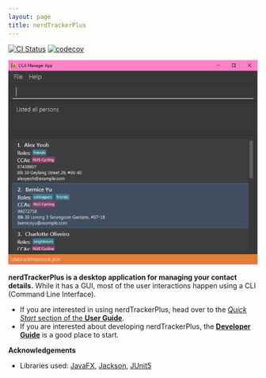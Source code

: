 ```yaml
---
layout: page
title: nerdTrackerPlus
---
```


[![CI Status](https://github.com/se-edu/addressbook-level3/workflows/Java%20CI/badge.svg)](https://github.com/se-edu/addressbook-level3/actions)
[![codecov](https://codecov.io/gh/se-edu/addressbook-level3/branch/master/graph/badge.svg)](https://codecov.io/gh/se-edu/addressbook-level3)

![Ui](images/Ui.png)

**nerdTrackerPlus is a desktop application for managing your contact details.** While it has a GUI, most of the user interactions happen using a CLI (Command Line Interface).

* If you are interested in using nerdTrackerPlus, head over to the [_Quick Start_ section of the **User Guide**](UserGuide.html#quick-start).
* If you are interested about developing nerdTrackerPlus, the [**Developer Guide**](DeveloperGuide.html) is a good place to start.


**Acknowledgements**

* Libraries used: [JavaFX](https://openjfx.io/), [Jackson](https://github.com/FasterXML/jackson), [JUnit5](https://github.com/junit-team/junit5)

